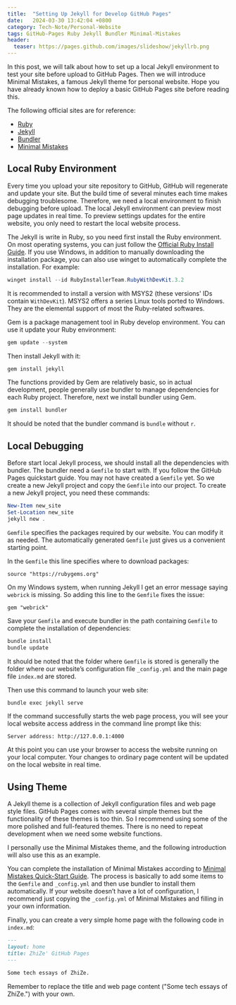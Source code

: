 ```yaml
---
title:  "Setting Up Jekyll for Develop GitHub Pages"
date:   2024-03-30 13:42:04 +0800
category: Tech-Note/Personal-Website
tags: GitHub-Pages Ruby Jekyll Bundler Minimal-Mistakes
header:
  teaser: https://pages.github.com/images/slideshow/jekyllrb.png
---
```


In this post, we will talk about how to set up a local Jekyll environment to  test your site before upload to GitHub Pages. Then we will introduce Minimal Mistakes, a famous Jekyll theme for personal website. Hope you have already known how to deploy a basic GitHub Pages site before reading this.

The following official sites are for reference:

* [Ruby](https://www.ruby-lang.org/en/)
* [Jekyll](https://jekyllrb.com/)
* [Bundler](https://bundler.io/)
* [Minimal Mistakes](https://mmistakes.github.io/minimal-mistakes/)

## Local Ruby Environment

Every time you upload your site repository to GitHub, GitHub will regenerate and update your site. But the build time of several minutes each time makes debugging troublesome. Therefore, we need a local environment to finish debugging before upload. The local Jekyll environment can preview most page updates in real time. To preview settings updates for the entire website, you only need to restart the local website process.

The Jekyll is write in Ruby, so you need first install the Ruby environment. On most operating systems, you can just follow the [Official Ruby Install Guide](https://www.ruby-lang.org/en/downloads/). If  you use Windows, in addition to manually downloading the installation package, you can also use winget to automatically complete the installation. For example:

```powershell
winget install --id RubyInstallerTeam.RubyWithDevKit.3.2
```

It is recommended to install a version with MSYS2 (these versions' IDs contain `WithDevKit`). MSYS2 offers a series Linux tools ported to Windows. They are the elemental support of most the Ruby-related softwares.

Gem is a package management tool in Ruby develop environment. You can use it update your Ruby environment:

```powershell
gem update --system
```

Then install Jekyll with it:

```powershell
gem install jekyll
```

The functions provided by Gem are relatively basic, so in actual development, people generally use bundler to manage dependencies for each Ruby project. Therefore, next we install bundler using Gem.

```powershell
gem install bundler
```

It should be noted that the bundler command is `bundle` without `r`.

## Local Debugging

Before start local Jekyll process, we should install all the dependencies with bundler. The bundler need a `Gemfile` to start with. If you follow the GitHub Pages quickstart guide. You may not have created a `Gemfile` yet. So we create a new Jekyll project and copy the `Gemfile` into our project. To create a new Jekyll project, you need these commands:

```powershell
New-Item new_site
Set-Location new_site
jekyll new .
```

`Gemfile` specifies the packages required by our website. You can modify it as needed. The automatically generated `Gemfile` just gives us a convenient starting point.

In the `Gemfile` this line specifies where to download packages:

```gemfile
source "https://rubygems.org"
```

On my Windows system, when running Jekyll I get an error message saying `webrick` is missing. So adding this line to the `Gemfile` fixes the issue:

```gemfile
gem "webrick"
```

Save your `Gemfile` and execute bundler in the path containing `Gemfile` to complete the installation of dependencies:

```powershell
bundle install
bundle update
```

It should be noted that the folder where `Gemfile` is stored is generally the folder where our website’s configuration file `_config.yml` and the main page file `index.md` are stored.

Then use this command to launch your web site:

```powershell
bundle exec jekyll serve
```

If the command successfully starts the web page process, you will see your local website access address in the command line prompt like this:

```text
Server address: http://127.0.0.1:4000
```

At this point you can use your browser to access the website running on your local computer. Your changes to ordinary page content will be updated on the local website in real time.

## Using Theme

A Jekyll theme is a collection of Jekyll configuration files and web page style files. GitHub Pages comes with several simple themes but the functionality of these themes is too thin. So I recommend using some of the more polished and full-featured themes. There is no need to repeat development when we need some website functions.

I personally use the Minimal Mistakes theme, and the following introduction will also use this as an example.

You can complete the installation of Minimal Mistakes according to [Minimal Mistakes Quick-Start Guide](https://mmistakes.github.io/minimal-mistakes/docs/quick-start-guide/). The process is basically to add some items to the `Gemfile` and `_config.yml` and then use bundler to install them automatically. If your website doesn’t have a lot of configuration, I recommend just copying the `_config.yml` of Minimal Mistakes and filling in your own information.

Finally, you can create a very simple home page with the following code in `index.md`:

```markdown
---
layout: home
title: ZhiZe' GitHub Pages
---

Some tech essays of ZhiZe.
```

Remember to replace the title and web page content ("Some tech essays of ZhiZe.") with your own.
